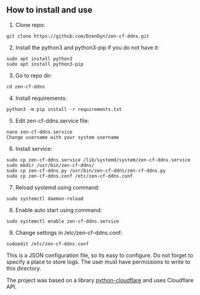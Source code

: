 ## How to install and use

1. Clone repo:

`git clone https://github.com/DzenDyn/zen-cf-ddns.git`

2. Install the python3 and python3-pip if you do not have it:

```
sudo apt install python3
sudo apt install python3-pip
```

3. Go to repo dir:

`cd zen-cf-ddns`

4. Install requirements:

`python3 -m pip install -r requirements.txt`

5. Edit zen-cf-ddns.service file:
``` 
nano zen-cf-ddns.service
Change username with your system username
```


6. Install service:
```
sudo cp zen-cf-ddns.service /lib/systemd/system/zen-cf-ddns.service
sudo mkdir /usr/bin/zen-cf-ddns/ 
sudo cp zen-cf-ddns.py /usr/bin/zen-cf-ddns/zen-cf-ddns.py
sudo cp zen-cf-ddns.conf /etc/zen-cf-ddns.conf
```

7. Reload systemd using command: 

`sudo systemctl daemon-reload`

8. Enable auto start using command:

`sudo systemctl enable zen-cf-ddns.service`

9. Change settings in /etc/zen-cf-ddns.conf:

`
sudoedit /etc/zen-cf-ddns.conf
`

This is a JSON configuration file, so its easy to configure.
Do not forget to specify a place to store logs. The user must have permissions to write to this directory.


The project was based on a library [python-cloudflare](https://github.com/cloudflare/python-cloudflare "python-cloudflare") and uses Cloudflare API.
